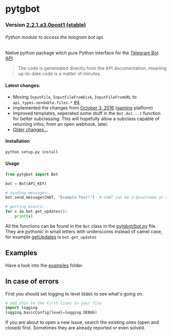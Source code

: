 # pytgbot
### Version [2.2.1.a3.0post1 (stable)](https://github.com/luckydonald/pytgbot/blob/master/CHANGELOG.md#changelog) 
###### Python module to access the telegram bot api.

Native python package witch pure Python interface for the [Telegram Bot API](https://core.telegram.org/bots).
> The code is genereated directly from the API documentation, meaning up-to-date code is a matter of minutes.

#### Latest changes:
 - Moving `InputFile`, `InputFileFromDisk`, `InputFileFromURL` to `api_types.sendable.files.*` [#4](https://github.com/luckydonald/pytgbot/issues/4)
 - Implemented the changes from [October 3, 2016](https://core.telegram.org/bots/api-changelog#october-3-2016) ([gaming](https://core.telegram.org/bots/api#games) platform)
 - Improved templates, seperated some stuff in the `Bot.do(...)` function for better subclassing. This will hopefully allow a subclass capable of returning infos, from an open webhook, later.
 - [Older changes...](CHANGELOG.md)

#### Installation  ####
```sh
python setup.py install
```

#### Usage ####

```python
from pytgbot import Bot

bot = Bot(API_KEY)

# sending messages:
bot.send_message(CHAT, "Example Text!")  # CHAT can be a @username or a id

# getting events:
for x in bot.get_updates():
	print(x)

```

All the functions can be found in the `Bot` class in the [pytgbot/bot.py](https://github.com/luckydonald/pytgbot/blob/master/pytgbot/bot.py) file.
They are pythonic in small letters with underscores instead of camel case, for example [getUpdates](https://core.telegram.org/bots/api#getupdates) is `bot.get_updates`

## Examples ##
Have a look into the [examples](https://github.com/luckydonald/pytgbot/tree/master/examples) folder.

## In case of errors ##
First you should set logging to level `DEBUG` to see what's going on.
```python
# add this to the first lines in your file
import logging
logging.basicConfig(level=logging.DEBUG)
```
If you are about to open a new issue, search the existing ones (open and closed) first.
Sometimes they are already reported or even solved.
